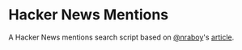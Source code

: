 # Hacker News Mentions
A Hacker News mentions search script based on [@nraboy](https://github.com/nraboy)'s [article](https://bit.ly/hacker-news-mentions). 
